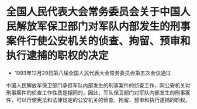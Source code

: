 # 全国人民代表大会常务委员会关于中国人民解放军保卫部门对军队内部发生的刑事案件行使公安机关的侦查、拘留、预审和执行逮捕的职权的决定

- 1993年12月29日第八届全国人民代表大会常务委员会第五次会议通过

<!-- INFO END -->

中国人民解放军保卫部门承担军队内部发生的刑事案件的侦查工作，同公安机关对刑事案件的侦查工作性质是相同的，因此，军队保卫部门对军队内部发生的刑事案件，可以行使宪法和法律规定的公安机关的侦查、拘留、预审和执行逮捕的职权。
